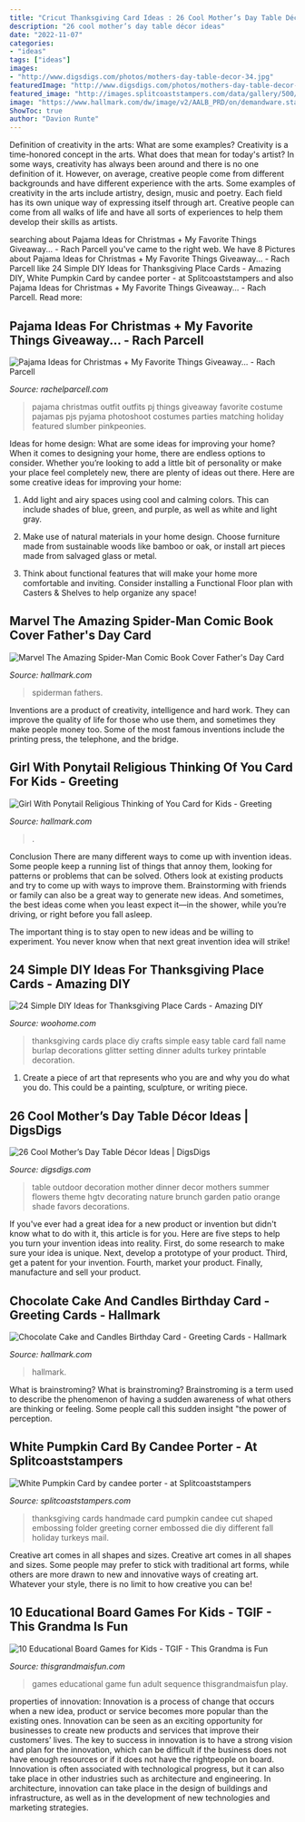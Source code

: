 ```yaml
---
title: "Cricut Thanksgiving Card Ideas : 26 Cool Mother’s Day Table Décor Ideas"
description: "26 cool mother’s day table décor ideas"
date: "2022-11-07"
categories:
- "ideas"
tags: ["ideas"]
images:
- "http://www.digsdigs.com/photos/mothers-day-table-decor-34.jpg"
featuredImage: "http://www.digsdigs.com/photos/mothers-day-table-decor-34.jpg"
featured_image: "http://images.splitcoaststampers.com/data/gallery/500/2014/10/25/000a025_by_candee_porter.jpg"
image: "https://www.hallmark.com/dw/image/v2/AALB_PRD/on/demandware.static/-/Sites-hallmark-master/default/dwb02c47a8/images/finished-goods/Girl-Ponytail-Thinking-of-You-Card-Kids_299CEY1432_01.jpg?sw=1200&amp;sh=1200&amp;sm=fit"
ShowToc: true
author: "Davion Runte"
---
```



Definition of creativity in the arts: What are some examples?
Creativity is a time-honored concept in the arts. What does that mean for today's artist? In some ways, creativity has always been around and there is no one definition of it. However, on average, creative people come from different backgrounds and have different experience with the arts. 
Some examples of creativity in the arts include artistry, design, music and poetry. Each field has its own unique way of expressing itself through art. Creative people can come from all walks of life and have all sorts of experiences to help them develop their skills as artists.

	

		
searching about Pajama Ideas for Christmas + My Favorite Things Giveaway... - Rach Parcell you've came to the right web. We have 8 Pictures about Pajama Ideas for Christmas + My Favorite Things Giveaway... - Rach Parcell like 24 Simple DIY Ideas for Thanksgiving Place Cards - Amazing DIY, White Pumpkin Card by candee porter - at Splitcoaststampers and also Pajama Ideas for Christmas + My Favorite Things Giveaway... - Rach Parcell. Read more:
		
    
## Pajama Ideas For Christmas + My Favorite Things Giveaway... - Rach Parcell

<img loading=lazy src="https://sfo2.digitaloceanspaces.com/rachelparcell/2016/11/jcrew-christmas-pajama-ideas-1.jpg" onerror="this.onerror=null;this.src='https://tse3.mm.bing.net/th?id=OIP.FK8ONhAA2zm7_uJLwuWCFAHaKe&amp;pid=15.1';" alt="Pajama Ideas for Christmas + My Favorite Things Giveaway... - Rach Parcell">

_Source: rachelparcell.com_

>pajama christmas outfit outfits pj things giveaway favorite costume pajamas pjs pyjama photoshoot costumes parties matching holiday featured slumber pinkpeonies. 

	

Ideas for home design: What are some ideas for improving your home?
When it comes to designing your home, there are endless options to consider. Whether you’re looking to add a little bit of personality or make your place feel completely new, there are plenty of ideas out there. Here are some creative ideas for improving your home: 
1. Add light and airy spaces using cool and calming colors. This can include shades of blue, green, and purple, as well as white and light gray.

2. Make use of natural materials in your home design. Choose furniture made from sustainable woods like bamboo or oak, or install art pieces made from salvaged glass or metal.

3. Think about functional features that will make your home more comfortable and inviting. Consider installing a Functional Floor plan with Casters & Shelves to help organize any space! 


    
## Marvel The Amazing Spider-Man Comic Book Cover Father&#039;s Day Card

<img loading=lazy src="https://www.hallmark.com/dw/image/v2/AALB_PRD/on/demandware.static/-/Sites-hallmark-master/default/dw8ba9f1e5/images/finished-goods/Marvel-The-Amazing-SpiderMan-Comic-Book-Cover-Fathers-Day-Card-root-599FHE8966_PV.1.FHE8966.jpg_Source_Image.jpg" onerror="this.onerror=null;this.src='https://tse1.mm.bing.net/th?id=OIP.ayyWDE1pCe2IoX80RX-U8QHaKz&amp;pid=15.1';" alt="Marvel The Amazing Spider-Man Comic Book Cover Father&#039;s Day Card">

_Source: hallmark.com_

>spiderman fathers. 

	

Inventions are a product of creativity, intelligence and hard work. They can improve the quality of life for those who use them, and sometimes they make people money too. Some of the most famous inventions include the printing press, the telephone, and the bridge.

    
## Girl With Ponytail Religious Thinking Of You Card For Kids - Greeting

<img loading=lazy src="https://www.hallmark.com/dw/image/v2/AALB_PRD/on/demandware.static/-/Sites-hallmark-master/default/dwb02c47a8/images/finished-goods/Girl-Ponytail-Thinking-of-You-Card-Kids_299CEY1432_01.jpg?sw=1200&amp;sh=1200&amp;sm=fit" onerror="this.onerror=null;this.src='https://tse1.mm.bing.net/th?id=OIP.kdPraJTOyu3vHOnR3bvieQHaHa&amp;pid=15.1';" alt="Girl With Ponytail Religious Thinking of You Card for Kids - Greeting">

_Source: hallmark.com_

>. 

	

Conclusion
There are many different ways to come up with invention ideas. Some people keep a running list of things that annoy them, looking for patterns or problems that can be solved. Others look at existing products and try to come up with ways to improve them.
 Brainstorming with friends or family can also be a great way to generate new ideas. And sometimes, the best ideas come when you least expect it—in the shower, while you’re driving, or right before you fall asleep.

The important thing is to stay open to new ideas and be willing to experiment. You never know when that next great invention idea will strike!

    
## 24 Simple DIY Ideas For Thanksgiving Place Cards - Amazing DIY

<img loading=lazy src="http://www.woohome.com/wp-content/uploads/2013/11/DIY-Thanksgiving-Place-Cards-13-2.jpg" onerror="this.onerror=null;this.src='https://tse1.mm.bing.net/th?id=OIP.5d7uEQDX_4VQOaNgG_YOkgHaLH&amp;pid=15.1';" alt="24 Simple DIY Ideas for Thanksgiving Place Cards - Amazing DIY">

_Source: woohome.com_

>thanksgiving cards place diy crafts simple easy table card fall name burlap decorations glitter setting dinner adults turkey printable decoration. 

	

1. Create a piece of art that represents who you are and why you do what you do. This could be a painting, sculpture, or writing piece. 

    
## 26 Cool Mother’s Day Table Décor Ideas | DigsDigs

<img loading=lazy src="http://www.digsdigs.com/photos/mothers-day-table-decor-34.jpg" onerror="this.onerror=null;this.src='https://tse2.mm.bing.net/th?id=OIP.suJMldpp9AUz4n5gd9sXcwHaJ3&amp;pid=15.1';" alt="26 Cool Mother’s Day Table Décor Ideas | DigsDigs">

_Source: digsdigs.com_

>table outdoor decoration mother dinner decor mothers summer flowers theme hgtv decorating nature brunch garden patio orange shade favors decorations. 

	

If you've ever had a great idea for a new product or invention but didn't know what to do with it, this article is for you. Here are five steps to help you turn your invention ideas into reality. First, do some research to make sure your idea is unique. Next, develop a prototype of your product. Third, get a patent for your invention. Fourth, market your product. Finally, manufacture and sell your product.

    
## Chocolate Cake And Candles Birthday Card - Greeting Cards - Hallmark

<img loading=lazy src="https://www.hallmark.com/dw/image/v2/AALB_PRD/on/demandware.static/-/Sites-hallmark-master/default/dw0c09a9b3/images/finished-goods/Chocolate-Cake-and-Candles-Birthday-Card-root-239LGH1196_PV.1.LGH1196.jpg_Source_Image.jpg" onerror="this.onerror=null;this.src='https://tse2.mm.bing.net/th?id=OIP.6OgPx3lVHrNnR05kL4jcaQHaKz&amp;pid=15.1';" alt="Chocolate Cake and Candles Birthday Card - Greeting Cards - Hallmark">

_Source: hallmark.com_

>hallmark. 

	

What is brainstroming?
What is brainstroming? Brainstroming is a term used to describe the phenomenon of having a sudden awareness of what others are thinking or feeling. Some people call this sudden insight "the power of perception.

    
## White Pumpkin Card By Candee Porter - At Splitcoaststampers

<img loading=lazy src="http://images.splitcoaststampers.com/data/gallery/500/2014/10/25/000a025_by_candee_porter.jpg" onerror="this.onerror=null;this.src='https://tse2.mm.bing.net/th?id=OIP.jAIn0al72ZPc9IZkBJ8NVAHaFj&amp;pid=15.1';" alt="White Pumpkin Card by candee porter - at Splitcoaststampers">

_Source: splitcoaststampers.com_

>thanksgiving cards handmade card pumpkin candee cut shaped embossing folder greeting corner embossed die diy different fall holiday turkeys mail. 

	

Creative art comes in all shapes and sizes.
Creative art comes in all shapes and sizes. Some people may prefer to stick with traditional art forms, while others are more drawn to new and innovative ways of creating art. Whatever your style, there is no limit to how creative you can be!

    
## 10 Educational Board Games For Kids - TGIF - This Grandma Is Fun

<img loading=lazy src="https://www.thisgrandmaisfun.com/wp-content/uploads/2015/12/10-educational-board-games-for-kids-1.jpg" onerror="this.onerror=null;this.src='https://tse3.mm.bing.net/th?id=OIP.lj_Szsnp9PuVXkUVG_CzqwHaO0&amp;pid=15.1';" alt="10 Educational Board Games for Kids - TGIF - This Grandma is Fun">

_Source: thisgrandmaisfun.com_

>games educational game fun adult sequence thisgrandmaisfun play. 

	

properties of innovation:
Innovation is a process of change that occurs when a new idea, product or service becomes more popular than the existing ones. Innovation can be seen as an exciting opportunity for businesses to create new products and services that improve their customers’ lives. The key to success in innovation is to have a strong vision and plan for the innovation, which can be difficult if the business does not have enough resources or if it does not have the rightpeople on board.
Innovation is often associated with technological progress, but it can also take place in other industries such as architecture and engineering. In architecture, innovation can take place in the design of buildings and infrastructure, as well as in the development of new technologies and marketing strategies.

